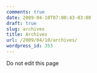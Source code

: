 ```yaml
---
comments: true
date: 2009-04-10T07:00:43-03:00
draft: true
slug: archives
title: Archives
url: /2009/04/10/archives/
wordpress_id: 353
---
```


Do not edit this page
